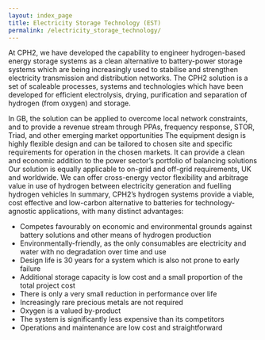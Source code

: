 ```yaml
---
layout: index_page
title: Electricity Storage Technology (EST)
permalink: /electricity_storage_technology/
---
```


At CPH2, we have developed the capability to engineer hydrogen-based energy storage systems as a clean alternative to battery-power storage systems which are being increasingly used to stabilise and strengthen electricity transmission and distribution networks. 
The CPH2 solution is a set of scaleable processes, systems and technologies which have been developed for efficient electrolysis, drying, purification  and separation of hydrogen (from oxygen) and storage. 


In GB, the solution can be applied to overcome local network constraints, and to provide a revenue stream through PPAs, frequency response, STOR, Triad, and other emerging market opportunities
The equipment design is highly flexible design and can be tailored to chosen site and specific requirements for operation in the chosen markets. It can provide a clean and economic addition to the power sector’s portfolio of balancing solutions
Our solution is equally applicable to on-grid and off-grid requirements, UK and worldwide. We can offer cross-energy vector flexibility and arbitrage value in use of hydrogen between electricity generation and fuelling hydrogen vehicles
In summary, CPH2’s hydrogen systems provide a viable, cost effective and low-carbon alternative to batteries for technology-agnostic applications, with many distinct advantages:

 - Competes favourably on economic and environmental grounds against battery solutions and other means of hydrogen production
 - Environmentally-friendly, as the only consumables are electricity and water with no degradation over time and  use
 - Design life is 30 years for a system which is also not prone to early failure
 - Additional storage capacity is  low cost and a small proportion of the total project cost
 - There is only a very small reduction in performance over life
 - Increasingly rare precious metals are not required
 - Oxygen is a valued by-product
 - The system is significantly less expensive than its competitors
 - Operations and maintenance are low cost and straightforward

